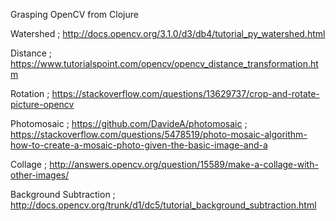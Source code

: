 Grasping OpenCV from Clojure

Watershed
; http://docs.opencv.org/3.1.0/d3/db4/tutorial_py_watershed.html

Distance
; https://www.tutorialspoint.com/opencv/opencv_distance_transformation.htm

Rotation
; https://stackoverflow.com/questions/13629737/crop-and-rotate-picture-opencv

Photomosaic
; https://github.com/DavideA/photomosaic
; https://stackoverflow.com/questions/5478519/photo-mosaic-algorithm-how-to-create-a-mosaic-photo-given-the-basic-image-and-a

Collage
; http://answers.opencv.org/question/15589/make-a-collage-with-other-images/

Background Subtraction
; http://docs.opencv.org/trunk/d1/dc5/tutorial_background_subtraction.html
